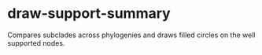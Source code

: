 draw-support-summary
====================

Compares subclades across phylogenies and draws filled circles on the well supported nodes.
